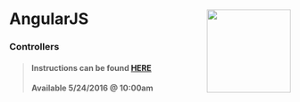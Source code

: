 # AngularJS <img align="right" src="https://github.com/Learning-Fuze/prototypes_C8/blob/assets/assets/images/logos/LF_LOGO.png?raw=true" width="150">
### Controllers

>#### Instructions can be found <a href="http://learning-fuze.github.io/prototypes_C8/#/AngularJS-Controllers" target="_blank">HERE</a>
>#### Available 5/24/2016 @ 10:00am
